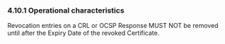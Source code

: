 ### 4.10.1 Operational characteristics

Revocation entries on a CRL or OCSP Response MUST NOT be removed until after the Expiry Date of the revoked Certificate.

